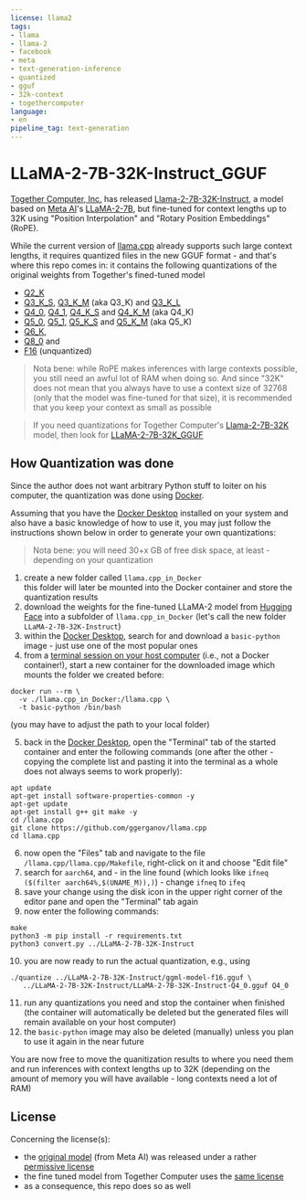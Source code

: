 ```yaml
---
license: llama2
tags:
- llama
- llama-2
- facebook
- meta
- text-generation-inference
- quantized
- gguf
- 32k-context
- togethercomputer
language:
- en
pipeline_tag: text-generation
---
```


# LLaMA-2-7B-32K-Instruct_GGUF #

[Together Computer, Inc.](https://together.ai/) has released
[Llama-2-7B-32K-Instruct](https://huggingface.co/togethercomputer/Llama-2-7B-32K-Instruct), a model based on
[Meta AI](https://ai.meta.com)'s [LLaMA-2-7B](https://huggingface.co/meta-llama/Llama-2-7b),
but fine-tuned for context lengths up to 32K using "Position Interpolation" and "Rotary Position Embeddings"
(RoPE).

While the current version of [llama.cpp](https://github.com/ggerganov/llama.cpp) already supports such large
context lengths, it requires quantized files in the new GGUF format - and that's where this repo comes in:
it contains the following quantizations of the original weights from Together's fined-tuned model

* [Q2_K](https://huggingface.co/rozek/LLaMA-2-7B-32K-Instruct_GGUF/blob/main/LLaMA-2-7B-32K-Instruct-Q2_K.gguf)
* [Q3_K_S](https://huggingface.co/rozek/LLaMA-2-7B-32K-Instruct_GGUF/blob/main/LLaMA-2-7B-32K-Instruct-Q3_K_S.gguf),
[Q3_K_M](https://huggingface.co/rozek/LLaMA-2-7B-32K-Instruct_GGUF/blob/main/LLaMA-2-7B-32K-Instruct-Q3_K_M.gguf) (aka Q3_K) and
[Q3_K_L](https://huggingface.co/rozek/LLaMA-2-7B-32K-Instruct_GGUF/blob/main/LLaMA-2-7B-32K-Instruct-Q3_K_L.gguf)
* [Q4_0](https://huggingface.co/rozek/LLaMA-2-7B-32K-Instruct_GGUF/blob/main/LLaMA-2-7B-32K-Instruct-Q4_0.gguf),
[Q4_1](https://huggingface.co/rozek/LLaMA-2-7B-32K-Instruct_GGUF/blob/main/LLaMA-2-7B-32K-Instruct-Q4_1.gguf),
[Q4_K_S](https://huggingface.co/rozek/LLaMA-2-7B-32K-Instruct_GGUF/blob/main/LLaMA-2-7B-32K-Instruct-Q4_K_S.gguf) and
[Q4_K_M](https://huggingface.co/rozek/LLaMA-2-7B-32K-Instruct_GGUF/blob/main/LLaMA-2-7B-32K-Instruct-Q4_K_M.gguf) (aka Q4_K)
* [Q5_0](https://huggingface.co/rozek/LLaMA-2-7B-32K-Instruct_GGUF/blob/main/LLaMA-2-7B-32K-Instruct-Q5_0.gguf),
[Q5_1](https://huggingface.co/rozek/LLaMA-2-7B-32K-Instruct_GGUF/blob/main/LLaMA-2-7B-32K-Instruct-Q5_1.gguf),
[Q5_K_S](https://huggingface.co/rozek/LLaMA-2-7B-32K-Instruct_GGUF/blob/main/LLaMA-2-7B-32K-Instruct-Q5_K_S.gguf) and
[Q5_K_M](https://huggingface.co/rozek/LLaMA-2-7B-32K-Instruct_GGUF/blob/main/LLaMA-2-7B-32K-Instruct-Q5_K_M.gguf) (aka Q5_K)
* [Q6_K](https://huggingface.co/rozek/LLaMA-2-7B-32K-Instruct_GGUF/blob/main/LLaMA-2-7B-32K-Instruct-Q6_K.gguf),
* [Q8_0](https://huggingface.co/rozek/LLaMA-2-7B-32K-Instruct_GGUF/blob/main/LLaMA-2-7B-32K-Instruct-Q8_0.gguf) and
* [F16](https://huggingface.co/rozek/LLaMA-2-7B-32K-Instruct_GGUF/blob/main/LLaMA-2-7B-32K-Instruct-f16.gguf) (unquantized)

> Nota bene: while RoPE makes inferences with large contexts possible, you still need an awful lot of RAM
> when doing so. And since "32K" does not mean that you always have to use a context size of 32768 (only that
> the model was fine-tuned for that size), it is recommended that you keep your context as small as possible

> If you need quantizations for Together Computer's
> [Llama-2-7B-32K](https://huggingface.co/togethercomputer/Llama-2-7B-32K)
> model, then look for
> [LLaMA-2-7B-32K_GGUF](https://huggingface.co/rozek/LLaMA-2-7B-32K_GGUF)

## How Quantization was done ##

Since the author does not want arbitrary Python stuff to loiter on his computer, the quantization was done
using [Docker](https://www.docker.com/).

Assuming that you have the [Docker Desktop](https://www.docker.com/products/docker-desktop/) installed on
your system and also have a basic knowledge of how to use it, you may just follow the instructions shown
below in order to generate your own quantizations:

> Nota bene: you will need 30+x GB of free disk space, at least - depending on your quantization

1. create a new folder called `llama.cpp_in_Docker`<br>this folder will later be mounted into the Docker
container and store the quantization results
2. download the weights for the fine-tuned LLaMA-2 model from
[Hugging Face](https://huggingface.co/togethercomputer/LLaMA-2-7B-32K-Instruct) into a subfolder of
`llama.cpp_in_Docker` (let's call the new folder `LLaMA-2-7B-32K-Instruct`)
4. within the <u>Docker Desktop</u>, search for and download a `basic-python` image - just use one of
the most popular ones
5. from a <u>terminal session on your host computer</u> (i.e., not a Docker container!), start a new container
for the downloaded image which mounts the folder we created before:<br>
```
docker run --rm \
  -v ./llama.cpp_in_Docker:/llama.cpp \
  -t basic-python /bin/bash
```

(you may have to adjust the path to your local folder)

5. back in the <u>Docker Desktop</u>, open the "Terminal" tab of the started container and enter the
following commands (one after the other - copying the complete list and pasting it into the terminal
as a whole does not always seems to work properly):<br>
```
apt update
apt-get install software-properties-common -y
apt-get update
apt-get install g++ git make -y
cd /llama.cpp
git clone https://github.com/ggerganov/llama.cpp
cd llama.cpp
```
6. now open the "Files" tab and navigate to the file `/llama.cpp/llama.cpp/Makefile`, right-click on it and
choose "Edit file"
7. search for `aarch64`, and - in the line found (which looks like `ifneq ($(filter aarch64%,$(UNAME_M)),)`) - 
change `ifneq` to `ifeq`
8. save your change using the disk icon in the upper right corner of the editor pane and open the "Terminal"
tab again
9. now enter the following commands:<br>
```
make
python3 -m pip install -r requirements.txt
python3 convert.py ../LLaMA-2-7B-32K-Instruct
```
10. you are now ready to run the actual quantization, e.g., using<br>
```
./quantize ../LLaMA-2-7B-32K-Instruct/ggml-model-f16.gguf \
   ../LLaMA-2-7B-32K-Instruct/LLaMA-2-7B-32K-Instruct-Q4_0.gguf Q4_0
```
11. run any quantizations you need and stop the container when finished (the container will automatically
be deleted but the generated files will remain available on your host computer)
12. the `basic-python` image may also be deleted (manually) unless you plan to use it again in the near future

You are now free to move the quanitization results to where you need them and run inferences with context
lengths up to 32K (depending on the amount of memory you will have available - long contexts need a
lot of RAM)

## License ##

Concerning the license(s):

* the [original model](https://ai.meta.com/llama/) (from Meta AI) was released under a rather [permissive
license](https://ai.meta.com/llama/license/)
* the fine tuned model from Together Computer uses the
[same license](https://huggingface.co/togethercomputer/LLaMA-2-7B-32K-Instruct/blob/main/README.md)
* as a consequence, this repo does so as well
